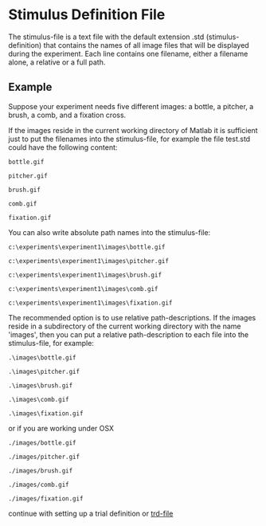 # Stimulus Definition File #

The stimulus-file is a text file with the default extension .std (stimulus-definition) that contains the names of all image files that will be displayed during the experiment. Each line contains one filename, either a filename alone, a relative or a full path.

## Example ##
Suppose your experiment needs five different images: a bottle, a pitcher, a brush, a comb, and a fixation cross.

If the images reside in the current working directory of Matlab it is sufficient just to put the filenames into the stimulus-file, for example the file test.std could have the following content:

`bottle.gif`

`pitcher.gif`

`brush.gif`

`comb.gif`

`fixation.gif`



You can also write absolute path names into the stimulus-file:

`c:\experiments\experiment1\images\bottle.gif`

`c:\experiments\experiment1\images\pitcher.gif`

`c:\experiments\experiment1\images\brush.gif`

`c:\experiments\experiment1\images\comb.gif`

`c:\experiments\experiment1\images\fixation.gif`




The recommended option is to use relative path-descriptions. If the images reside in a subdirectory of the current working directory with the name 'images', then you can put a relative path-description to each file into the stimulus-file, for example:

`.\images\bottle.gif`

`.\images\pitcher.gif`

`.\images\brush.gif`

`.\images\comb.gif`

`.\images\fixation.gif`


or if you are working under OSX


`./images/bottle.gif`

`./images/pitcher.gif`

`./images/brush.gif`

`./images/comb.gif`

`./images/fixation.gif`


continue with setting up a trial definition or [trd-file](TrdFile.md)